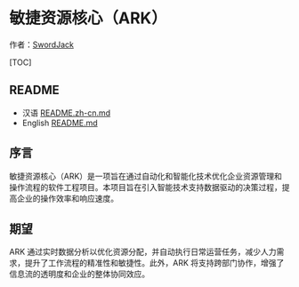 # 敏捷资源核心（ARK）

作者：[SwordJack](https://github.com/SwordJack)

[TOC]

## README

- 汉语 [README.zh-cn.md](README.zh-cn.md)
- English [README.md](README.md)

## 序言

敏捷资源核心（ARK）是一项旨在通过自动化和智能化技术优化企业资源管理和操作流程的软件工程项目。本项目旨在引入智能技术支持数据驱动的决策过程，提高企业的操作效率和响应速度。

## 期望

ARK 通过实时数据分析以优化资源分配，并自动执行日常运营任务，减少人力需求，提升了工作流程的精准性和敏捷性。此外，ARK 将支持跨部门协作，增强了信息流的透明度和企业的整体协同效应。
